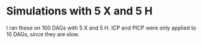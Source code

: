 # Simulations with 5 X and 5 H

I ran these on 100 DAGs with 5 X and 5 H. ICP and PICP were only applied to 10
DAGs, since they are slow.
